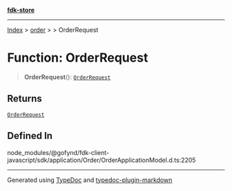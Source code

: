 [**fdk-store**](../../../README.md)
***

[Index](../../../API.md) > [order](../../README.md) > [<internal>](../README.md) > OrderRequest

# Function: OrderRequest

> **OrderRequest**(): [`OrderRequest`](../type-aliases/type-alias.OrderRequest.md)

## Returns

[`OrderRequest`](../type-aliases/type-alias.OrderRequest.md)

## Defined In

node\_modules/@gofynd/fdk-client-javascript/sdk/application/Order/OrderApplicationModel.d.ts:2205

***
Generated using [TypeDoc](https://typedoc.org/) and [typedoc-plugin-markdown](https://www.npmjs.com/package/typedoc-plugin-markdown)
